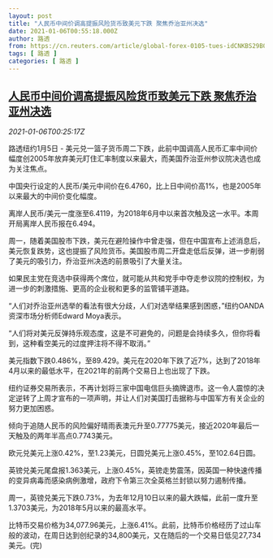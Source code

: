 ```yaml
---
layout: post
title: "人民币中间价调高提振风险货币致美元下跌 聚焦乔治亚州决选"
date: 2021-01-06T00:55:18.000Z
author: 路透
from: https://cn.reuters.com/article/global-forex-0105-tues-idCNKBS29B01I
tags: [ 路透 ]
categories: [ 路透 ]
---
```

<!--1609894518000-->
[人民币中间价调高提振风险货币致美元下跌 聚焦乔治亚州决选](https://cn.reuters.com/article/global-forex-0105-tues-idCNKBS29B01I)
------

<div>
<div><i>2021-01-06T00:25:17Z</i></div><p>路透纽约1月5日 - 美元兑一篮子货币周二下跌，此前中国调高人民币汇率中间价幅度创2005年放弃美元盯住汇率制度以来最大，而美国乔治亚州参议院决选也成为关注焦点。</p><p>中国央行设定的人民币/美元中间价在6.4760，比上日中间价高1%，也是2005年以来最大的中间价变化幅度。</p><p>离岸人民币/美元一度涨至6.4119，为2018年6月中以来首次触及这一水平。本周开局离岸人民币报在6.494。</p><p>周一，随着美国股市下跌，美元在避险操作中曾走强，但在中国宣布上述消息后，美元恢复跌势，这也提振了风险货币。美国股市周二开盘走低后反弹，进一步削弱了美元的吸引力，乔治亚州决选的前景吸引了大量关注。</p><p>如果民主党在竞选中获得两个席位，就可能从共和党手中夺走参议院的控制权，为进一步的刺激措施、更高的企业税和更多的监管铺平道路。</p><p>“人们对乔治亚州选举的看法有很大分歧，人们对选举结果感到困惑，”纽约OANDA资深市场分析师Edward Moya表示。</p><p>“人们将对美元反弹持乐观态度，这是不可避免的，问题是会持续多久，但你将看到，这种看空美元的过度押注将不得不取消。”</p><p>美元指数下跌0.486%，至89.429。美元在2020年下跌了近7%，达到了2018年4月以来的最低水平，在2021年的前两个交易日上也出现了下跌。</p><p>纽约证券交易所表示，不再计划将三家中国电信巨头摘牌退市。这一令人震惊的决定逆转了上周才宣布的一项声明，并让人们对美国打击据称与中国军方有关企业的努力更加困惑。</p><p>倾向于追随人民币的风险偏好晴雨表澳元升至0.77775美元，接近2020年最后一天触及的两年半高点0.7743美元。</p><p>欧元兑美元上涨0.42%，至1.23美元，日圆兑美元上涨0.45%，至102.64日圆。</p><p>英镑兑美元尾盘报1.363美元，上涨0.45%，英镑走势震荡，因英国一种快速传播的变异病毒而感染病例激增，政府下令第三次全英格兰封锁以努力遏制传播。</p><p>周一，英镑兑美元下跌0.73%，为去年12月10日以来的最大跌幅，此前一度升至1.3703美元，为2018年5月以来的最高水平。</p><p>比特币交易价格为34,077.96美元，上涨6.41%。此前，比特币价格经历了过山车般的波动，在周日达到创纪录的34,800美元，又在随后的一个交易日低见27,734美元。(完)</p>
</div>
